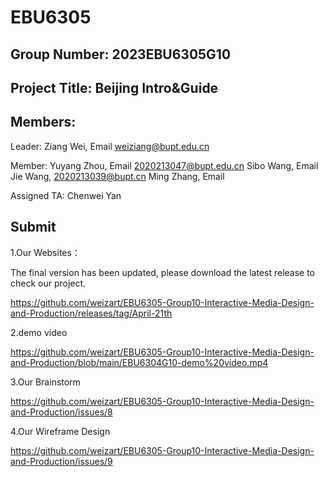 # EBU6305

## Group Number: 2023EBU6305G10

## Project Title: Beijing Intro&Guide

## Members:

Leader: Ziang Wei, Email weiziang@bupt.edu.cn

Member:
Yuyang Zhou, Email 2020213047@bupt.edu.cn
Sibo Wang, Email
Jie Wang, 2020213039@bupt.cn
Ming Zhang, Email

Assigned TA: Chenwei Yan

## Submit

1.Our Websites：  

The final version has been updated, please download the latest release to check our project.

https://github.com/weizart/EBU6305-Group10-Interactive-Media-Design-and-Production/releases/tag/April-21th
  
2.demo video

https://github.com/weizart/EBU6305-Group10-Interactive-Media-Design-and-Production/blob/main/EBU6304G10-demo%20video.mp4

3.Our Brainstorm

https://github.com/weizart/EBU6305-Group10-Interactive-Media-Design-and-Production/issues/8

4.Our Wireframe Design

https://github.com/weizart/EBU6305-Group10-Interactive-Media-Design-and-Production/issues/9
